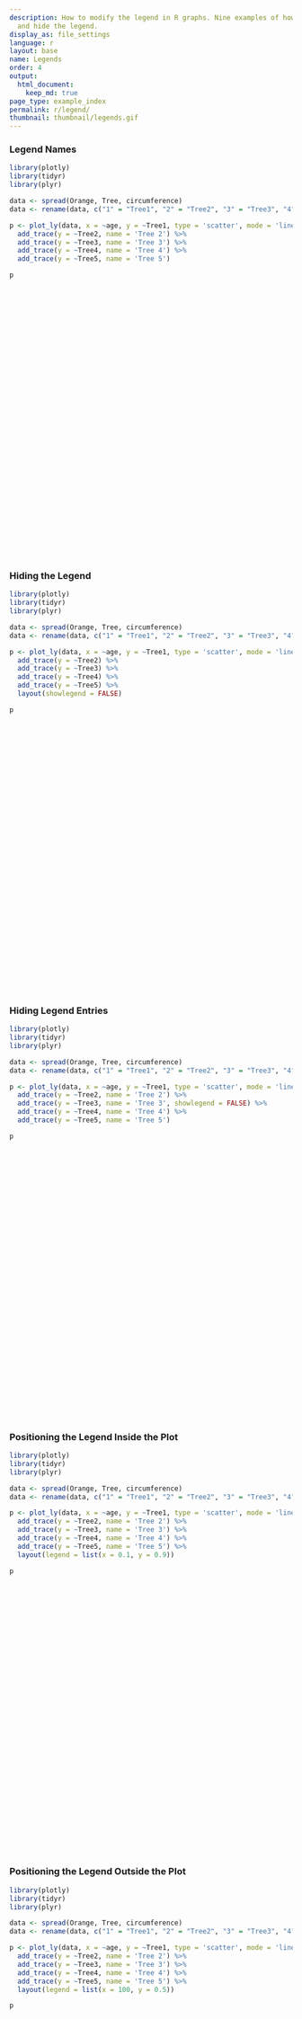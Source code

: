 ```yaml
---
description: How to modify the legend in R graphs. Nine examples of how to move, color,
  and hide the legend.
display_as: file_settings
language: r
layout: base
name: Legends
order: 4
output:
  html_document:
    keep_md: true
page_type: example_index
permalink: r/legend/
thumbnail: thumbnail/legends.gif
---
```



### Legend Names


```r
library(plotly)
library(tidyr)
library(plyr)

data <- spread(Orange, Tree, circumference)
data <- rename(data, c("1" = "Tree1", "2" = "Tree2", "3" = "Tree3", "4" = "Tree4", "5" = "Tree5"))

p <- plot_ly(data, x = ~age, y = ~Tree1, type = 'scatter', mode = 'lines', name = 'Tree 1') %>%
  add_trace(y = ~Tree2, name = 'Tree 2') %>%
  add_trace(y = ~Tree3, name = 'Tree 3') %>%
  add_trace(y = ~Tree4, name = 'Tree 4') %>%
  add_trace(y = ~Tree5, name = 'Tree 5')

p
```

<div id="htmlwidget-7906cd2a31f17867b7a2" style="width:672px;height:480px;" class="plotly html-widget"></div>
<script type="application/json" data-for="htmlwidget-7906cd2a31f17867b7a2">{"x":{"visdat":{"27b221318f75":["function () ","plotlyVisDat"]},"cur_data":"27b221318f75","attrs":{"27b221318f75":{"x":{},"y":{},"mode":"lines","name":"Tree 1","alpha_stroke":1,"sizes":[10,100],"spans":[1,20],"type":"scatter"},"27b221318f75.1":{"x":{},"y":{},"mode":"lines","name":"Tree 2","alpha_stroke":1,"sizes":[10,100],"spans":[1,20],"type":"scatter","inherit":true},"27b221318f75.2":{"x":{},"y":{},"mode":"lines","name":"Tree 3","alpha_stroke":1,"sizes":[10,100],"spans":[1,20],"type":"scatter","inherit":true},"27b221318f75.3":{"x":{},"y":{},"mode":"lines","name":"Tree 4","alpha_stroke":1,"sizes":[10,100],"spans":[1,20],"type":"scatter","inherit":true},"27b221318f75.4":{"x":{},"y":{},"mode":"lines","name":"Tree 5","alpha_stroke":1,"sizes":[10,100],"spans":[1,20],"type":"scatter","inherit":true}},"layout":{"margin":{"b":40,"l":60,"t":25,"r":10},"xaxis":{"domain":[0,1],"automargin":true,"title":"age"},"yaxis":{"domain":[0,1],"automargin":true,"title":"Tree1"},"hovermode":"closest","showlegend":true},"source":"A","config":{"showSendToCloud":false},"data":[{"x":[118,484,664,1004,1231,1372,1582],"y":[30,58,87,115,120,142,145],"mode":"lines","name":"Tree 1","type":"scatter","marker":{"color":"rgba(31,119,180,1)","line":{"color":"rgba(31,119,180,1)"}},"error_y":{"color":"rgba(31,119,180,1)"},"error_x":{"color":"rgba(31,119,180,1)"},"line":{"color":"rgba(31,119,180,1)"},"xaxis":"x","yaxis":"y","frame":null},{"x":[118,484,664,1004,1231,1372,1582],"y":[33,69,111,156,172,203,203],"mode":"lines","name":"Tree 2","type":"scatter","marker":{"color":"rgba(255,127,14,1)","line":{"color":"rgba(255,127,14,1)"}},"error_y":{"color":"rgba(255,127,14,1)"},"error_x":{"color":"rgba(255,127,14,1)"},"line":{"color":"rgba(255,127,14,1)"},"xaxis":"x","yaxis":"y","frame":null},{"x":[118,484,664,1004,1231,1372,1582],"y":[30,51,75,108,115,139,140],"mode":"lines","name":"Tree 3","type":"scatter","marker":{"color":"rgba(44,160,44,1)","line":{"color":"rgba(44,160,44,1)"}},"error_y":{"color":"rgba(44,160,44,1)"},"error_x":{"color":"rgba(44,160,44,1)"},"line":{"color":"rgba(44,160,44,1)"},"xaxis":"x","yaxis":"y","frame":null},{"x":[118,484,664,1004,1231,1372,1582],"y":[32,62,112,167,179,209,214],"mode":"lines","name":"Tree 4","type":"scatter","marker":{"color":"rgba(214,39,40,1)","line":{"color":"rgba(214,39,40,1)"}},"error_y":{"color":"rgba(214,39,40,1)"},"error_x":{"color":"rgba(214,39,40,1)"},"line":{"color":"rgba(214,39,40,1)"},"xaxis":"x","yaxis":"y","frame":null},{"x":[118,484,664,1004,1231,1372,1582],"y":[30,49,81,125,142,174,177],"mode":"lines","name":"Tree 5","type":"scatter","marker":{"color":"rgba(148,103,189,1)","line":{"color":"rgba(148,103,189,1)"}},"error_y":{"color":"rgba(148,103,189,1)"},"error_x":{"color":"rgba(148,103,189,1)"},"line":{"color":"rgba(148,103,189,1)"},"xaxis":"x","yaxis":"y","frame":null}],"highlight":{"on":"plotly_click","persistent":false,"dynamic":false,"selectize":false,"opacityDim":0.2,"selected":{"opacity":1},"debounce":0},"shinyEvents":["plotly_hover","plotly_click","plotly_selected","plotly_relayout","plotly_brushed","plotly_brushing","plotly_clickannotation","plotly_doubleclick","plotly_deselect","plotly_afterplot","plotly_sunburstclick"],"base_url":"https://plot.ly"},"evals":[],"jsHooks":[]}</script>

### Hiding the Legend


```r
library(plotly)
library(tidyr)
library(plyr)

data <- spread(Orange, Tree, circumference)
data <- rename(data, c("1" = "Tree1", "2" = "Tree2", "3" = "Tree3", "4" = "Tree4", "5" = "Tree5"))

p <- plot_ly(data, x = ~age, y = ~Tree1, type = 'scatter', mode = 'lines') %>%
  add_trace(y = ~Tree2) %>%
  add_trace(y = ~Tree3) %>%
  add_trace(y = ~Tree4) %>%
  add_trace(y = ~Tree5) %>%
  layout(showlegend = FALSE)

p
```

<div id="htmlwidget-51a586bda40a102c160a" style="width:672px;height:480px;" class="plotly html-widget"></div>
<script type="application/json" data-for="htmlwidget-51a586bda40a102c160a">{"x":{"visdat":{"27b236e8b106":["function () ","plotlyVisDat"]},"cur_data":"27b236e8b106","attrs":{"27b236e8b106":{"x":{},"y":{},"mode":"lines","alpha_stroke":1,"sizes":[10,100],"spans":[1,20],"type":"scatter"},"27b236e8b106.1":{"x":{},"y":{},"mode":"lines","alpha_stroke":1,"sizes":[10,100],"spans":[1,20],"type":"scatter","inherit":true},"27b236e8b106.2":{"x":{},"y":{},"mode":"lines","alpha_stroke":1,"sizes":[10,100],"spans":[1,20],"type":"scatter","inherit":true},"27b236e8b106.3":{"x":{},"y":{},"mode":"lines","alpha_stroke":1,"sizes":[10,100],"spans":[1,20],"type":"scatter","inherit":true},"27b236e8b106.4":{"x":{},"y":{},"mode":"lines","alpha_stroke":1,"sizes":[10,100],"spans":[1,20],"type":"scatter","inherit":true}},"layout":{"margin":{"b":40,"l":60,"t":25,"r":10},"showlegend":false,"xaxis":{"domain":[0,1],"automargin":true,"title":"age"},"yaxis":{"domain":[0,1],"automargin":true,"title":"Tree1"},"hovermode":"closest"},"source":"A","config":{"showSendToCloud":false},"data":[{"x":[118,484,664,1004,1231,1372,1582],"y":[30,58,87,115,120,142,145],"mode":"lines","type":"scatter","marker":{"color":"rgba(31,119,180,1)","line":{"color":"rgba(31,119,180,1)"}},"error_y":{"color":"rgba(31,119,180,1)"},"error_x":{"color":"rgba(31,119,180,1)"},"line":{"color":"rgba(31,119,180,1)"},"xaxis":"x","yaxis":"y","frame":null},{"x":[118,484,664,1004,1231,1372,1582],"y":[33,69,111,156,172,203,203],"mode":"lines","type":"scatter","marker":{"color":"rgba(255,127,14,1)","line":{"color":"rgba(255,127,14,1)"}},"error_y":{"color":"rgba(255,127,14,1)"},"error_x":{"color":"rgba(255,127,14,1)"},"line":{"color":"rgba(255,127,14,1)"},"xaxis":"x","yaxis":"y","frame":null},{"x":[118,484,664,1004,1231,1372,1582],"y":[30,51,75,108,115,139,140],"mode":"lines","type":"scatter","marker":{"color":"rgba(44,160,44,1)","line":{"color":"rgba(44,160,44,1)"}},"error_y":{"color":"rgba(44,160,44,1)"},"error_x":{"color":"rgba(44,160,44,1)"},"line":{"color":"rgba(44,160,44,1)"},"xaxis":"x","yaxis":"y","frame":null},{"x":[118,484,664,1004,1231,1372,1582],"y":[32,62,112,167,179,209,214],"mode":"lines","type":"scatter","marker":{"color":"rgba(214,39,40,1)","line":{"color":"rgba(214,39,40,1)"}},"error_y":{"color":"rgba(214,39,40,1)"},"error_x":{"color":"rgba(214,39,40,1)"},"line":{"color":"rgba(214,39,40,1)"},"xaxis":"x","yaxis":"y","frame":null},{"x":[118,484,664,1004,1231,1372,1582],"y":[30,49,81,125,142,174,177],"mode":"lines","type":"scatter","marker":{"color":"rgba(148,103,189,1)","line":{"color":"rgba(148,103,189,1)"}},"error_y":{"color":"rgba(148,103,189,1)"},"error_x":{"color":"rgba(148,103,189,1)"},"line":{"color":"rgba(148,103,189,1)"},"xaxis":"x","yaxis":"y","frame":null}],"highlight":{"on":"plotly_click","persistent":false,"dynamic":false,"selectize":false,"opacityDim":0.2,"selected":{"opacity":1},"debounce":0},"shinyEvents":["plotly_hover","plotly_click","plotly_selected","plotly_relayout","plotly_brushed","plotly_brushing","plotly_clickannotation","plotly_doubleclick","plotly_deselect","plotly_afterplot","plotly_sunburstclick"],"base_url":"https://plot.ly"},"evals":[],"jsHooks":[]}</script>

### Hiding Legend Entries


```r
library(plotly)
library(tidyr)
library(plyr)

data <- spread(Orange, Tree, circumference)
data <- rename(data, c("1" = "Tree1", "2" = "Tree2", "3" = "Tree3", "4" = "Tree4", "5" = "Tree5"))

p <- plot_ly(data, x = ~age, y = ~Tree1, type = 'scatter', mode = 'lines', name = 'Tree 1') %>%
  add_trace(y = ~Tree2, name = 'Tree 2') %>%
  add_trace(y = ~Tree3, name = 'Tree 3', showlegend = FALSE) %>%
  add_trace(y = ~Tree4, name = 'Tree 4') %>%
  add_trace(y = ~Tree5, name = 'Tree 5')

p
```

<div id="htmlwidget-1ae4a532ac78a272edcc" style="width:672px;height:480px;" class="plotly html-widget"></div>
<script type="application/json" data-for="htmlwidget-1ae4a532ac78a272edcc">{"x":{"visdat":{"27b27c9e37b2":["function () ","plotlyVisDat"]},"cur_data":"27b27c9e37b2","attrs":{"27b27c9e37b2":{"x":{},"y":{},"mode":"lines","name":"Tree 1","alpha_stroke":1,"sizes":[10,100],"spans":[1,20],"type":"scatter"},"27b27c9e37b2.1":{"x":{},"y":{},"mode":"lines","name":"Tree 2","alpha_stroke":1,"sizes":[10,100],"spans":[1,20],"type":"scatter","inherit":true},"27b27c9e37b2.2":{"x":{},"y":{},"mode":"lines","name":"Tree 3","alpha_stroke":1,"sizes":[10,100],"spans":[1,20],"type":"scatter","showlegend":false,"inherit":true},"27b27c9e37b2.3":{"x":{},"y":{},"mode":"lines","name":"Tree 4","alpha_stroke":1,"sizes":[10,100],"spans":[1,20],"type":"scatter","inherit":true},"27b27c9e37b2.4":{"x":{},"y":{},"mode":"lines","name":"Tree 5","alpha_stroke":1,"sizes":[10,100],"spans":[1,20],"type":"scatter","inherit":true}},"layout":{"margin":{"b":40,"l":60,"t":25,"r":10},"xaxis":{"domain":[0,1],"automargin":true,"title":"age"},"yaxis":{"domain":[0,1],"automargin":true,"title":"Tree1"},"hovermode":"closest","showlegend":true},"source":"A","config":{"showSendToCloud":false},"data":[{"x":[118,484,664,1004,1231,1372,1582],"y":[30,58,87,115,120,142,145],"mode":"lines","name":"Tree 1","type":"scatter","marker":{"color":"rgba(31,119,180,1)","line":{"color":"rgba(31,119,180,1)"}},"error_y":{"color":"rgba(31,119,180,1)"},"error_x":{"color":"rgba(31,119,180,1)"},"line":{"color":"rgba(31,119,180,1)"},"xaxis":"x","yaxis":"y","frame":null},{"x":[118,484,664,1004,1231,1372,1582],"y":[33,69,111,156,172,203,203],"mode":"lines","name":"Tree 2","type":"scatter","marker":{"color":"rgba(255,127,14,1)","line":{"color":"rgba(255,127,14,1)"}},"error_y":{"color":"rgba(255,127,14,1)"},"error_x":{"color":"rgba(255,127,14,1)"},"line":{"color":"rgba(255,127,14,1)"},"xaxis":"x","yaxis":"y","frame":null},{"x":[118,484,664,1004,1231,1372,1582],"y":[30,51,75,108,115,139,140],"mode":"lines","name":"Tree 3","type":"scatter","showlegend":false,"marker":{"color":"rgba(44,160,44,1)","line":{"color":"rgba(44,160,44,1)"}},"error_y":{"color":"rgba(44,160,44,1)"},"error_x":{"color":"rgba(44,160,44,1)"},"line":{"color":"rgba(44,160,44,1)"},"xaxis":"x","yaxis":"y","frame":null},{"x":[118,484,664,1004,1231,1372,1582],"y":[32,62,112,167,179,209,214],"mode":"lines","name":"Tree 4","type":"scatter","marker":{"color":"rgba(214,39,40,1)","line":{"color":"rgba(214,39,40,1)"}},"error_y":{"color":"rgba(214,39,40,1)"},"error_x":{"color":"rgba(214,39,40,1)"},"line":{"color":"rgba(214,39,40,1)"},"xaxis":"x","yaxis":"y","frame":null},{"x":[118,484,664,1004,1231,1372,1582],"y":[30,49,81,125,142,174,177],"mode":"lines","name":"Tree 5","type":"scatter","marker":{"color":"rgba(148,103,189,1)","line":{"color":"rgba(148,103,189,1)"}},"error_y":{"color":"rgba(148,103,189,1)"},"error_x":{"color":"rgba(148,103,189,1)"},"line":{"color":"rgba(148,103,189,1)"},"xaxis":"x","yaxis":"y","frame":null}],"highlight":{"on":"plotly_click","persistent":false,"dynamic":false,"selectize":false,"opacityDim":0.2,"selected":{"opacity":1},"debounce":0},"shinyEvents":["plotly_hover","plotly_click","plotly_selected","plotly_relayout","plotly_brushed","plotly_brushing","plotly_clickannotation","plotly_doubleclick","plotly_deselect","plotly_afterplot","plotly_sunburstclick"],"base_url":"https://plot.ly"},"evals":[],"jsHooks":[]}</script>

### Positioning the Legend Inside the Plot


```r
library(plotly)
library(tidyr)
library(plyr)

data <- spread(Orange, Tree, circumference)
data <- rename(data, c("1" = "Tree1", "2" = "Tree2", "3" = "Tree3", "4" = "Tree4", "5" = "Tree5"))

p <- plot_ly(data, x = ~age, y = ~Tree1, type = 'scatter', mode = 'lines', name = 'Tree 1') %>%
  add_trace(y = ~Tree2, name = 'Tree 2') %>%
  add_trace(y = ~Tree3, name = 'Tree 3') %>%
  add_trace(y = ~Tree4, name = 'Tree 4') %>%
  add_trace(y = ~Tree5, name = 'Tree 5') %>%
  layout(legend = list(x = 0.1, y = 0.9))

p
```

<div id="htmlwidget-7e5aa76a10b21f0682aa" style="width:672px;height:480px;" class="plotly html-widget"></div>
<script type="application/json" data-for="htmlwidget-7e5aa76a10b21f0682aa">{"x":{"visdat":{"27b25af76599":["function () ","plotlyVisDat"]},"cur_data":"27b25af76599","attrs":{"27b25af76599":{"x":{},"y":{},"mode":"lines","name":"Tree 1","alpha_stroke":1,"sizes":[10,100],"spans":[1,20],"type":"scatter"},"27b25af76599.1":{"x":{},"y":{},"mode":"lines","name":"Tree 2","alpha_stroke":1,"sizes":[10,100],"spans":[1,20],"type":"scatter","inherit":true},"27b25af76599.2":{"x":{},"y":{},"mode":"lines","name":"Tree 3","alpha_stroke":1,"sizes":[10,100],"spans":[1,20],"type":"scatter","inherit":true},"27b25af76599.3":{"x":{},"y":{},"mode":"lines","name":"Tree 4","alpha_stroke":1,"sizes":[10,100],"spans":[1,20],"type":"scatter","inherit":true},"27b25af76599.4":{"x":{},"y":{},"mode":"lines","name":"Tree 5","alpha_stroke":1,"sizes":[10,100],"spans":[1,20],"type":"scatter","inherit":true}},"layout":{"margin":{"b":40,"l":60,"t":25,"r":10},"legend":{"x":0.1,"y":0.9},"xaxis":{"domain":[0,1],"automargin":true,"title":"age"},"yaxis":{"domain":[0,1],"automargin":true,"title":"Tree1"},"hovermode":"closest","showlegend":true},"source":"A","config":{"showSendToCloud":false},"data":[{"x":[118,484,664,1004,1231,1372,1582],"y":[30,58,87,115,120,142,145],"mode":"lines","name":"Tree 1","type":"scatter","marker":{"color":"rgba(31,119,180,1)","line":{"color":"rgba(31,119,180,1)"}},"error_y":{"color":"rgba(31,119,180,1)"},"error_x":{"color":"rgba(31,119,180,1)"},"line":{"color":"rgba(31,119,180,1)"},"xaxis":"x","yaxis":"y","frame":null},{"x":[118,484,664,1004,1231,1372,1582],"y":[33,69,111,156,172,203,203],"mode":"lines","name":"Tree 2","type":"scatter","marker":{"color":"rgba(255,127,14,1)","line":{"color":"rgba(255,127,14,1)"}},"error_y":{"color":"rgba(255,127,14,1)"},"error_x":{"color":"rgba(255,127,14,1)"},"line":{"color":"rgba(255,127,14,1)"},"xaxis":"x","yaxis":"y","frame":null},{"x":[118,484,664,1004,1231,1372,1582],"y":[30,51,75,108,115,139,140],"mode":"lines","name":"Tree 3","type":"scatter","marker":{"color":"rgba(44,160,44,1)","line":{"color":"rgba(44,160,44,1)"}},"error_y":{"color":"rgba(44,160,44,1)"},"error_x":{"color":"rgba(44,160,44,1)"},"line":{"color":"rgba(44,160,44,1)"},"xaxis":"x","yaxis":"y","frame":null},{"x":[118,484,664,1004,1231,1372,1582],"y":[32,62,112,167,179,209,214],"mode":"lines","name":"Tree 4","type":"scatter","marker":{"color":"rgba(214,39,40,1)","line":{"color":"rgba(214,39,40,1)"}},"error_y":{"color":"rgba(214,39,40,1)"},"error_x":{"color":"rgba(214,39,40,1)"},"line":{"color":"rgba(214,39,40,1)"},"xaxis":"x","yaxis":"y","frame":null},{"x":[118,484,664,1004,1231,1372,1582],"y":[30,49,81,125,142,174,177],"mode":"lines","name":"Tree 5","type":"scatter","marker":{"color":"rgba(148,103,189,1)","line":{"color":"rgba(148,103,189,1)"}},"error_y":{"color":"rgba(148,103,189,1)"},"error_x":{"color":"rgba(148,103,189,1)"},"line":{"color":"rgba(148,103,189,1)"},"xaxis":"x","yaxis":"y","frame":null}],"highlight":{"on":"plotly_click","persistent":false,"dynamic":false,"selectize":false,"opacityDim":0.2,"selected":{"opacity":1},"debounce":0},"shinyEvents":["plotly_hover","plotly_click","plotly_selected","plotly_relayout","plotly_brushed","plotly_brushing","plotly_clickannotation","plotly_doubleclick","plotly_deselect","plotly_afterplot","plotly_sunburstclick"],"base_url":"https://plot.ly"},"evals":[],"jsHooks":[]}</script>

### Positioning the Legend Outside the Plot


```r
library(plotly)
library(tidyr)
library(plyr)

data <- spread(Orange, Tree, circumference)
data <- rename(data, c("1" = "Tree1", "2" = "Tree2", "3" = "Tree3", "4" = "Tree4", "5" = "Tree5"))

p <- plot_ly(data, x = ~age, y = ~Tree1, type = 'scatter', mode = 'lines', name = 'Tree 1') %>%
  add_trace(y = ~Tree2, name = 'Tree 2') %>%
  add_trace(y = ~Tree3, name = 'Tree 3') %>%
  add_trace(y = ~Tree4, name = 'Tree 4') %>%
  add_trace(y = ~Tree5, name = 'Tree 5') %>%
  layout(legend = list(x = 100, y = 0.5))

p
```

<div id="htmlwidget-dde7e920b08969be4304" style="width:672px;height:480px;" class="plotly html-widget"></div>
<script type="application/json" data-for="htmlwidget-dde7e920b08969be4304">{"x":{"visdat":{"27b27e0653c9":["function () ","plotlyVisDat"]},"cur_data":"27b27e0653c9","attrs":{"27b27e0653c9":{"x":{},"y":{},"mode":"lines","name":"Tree 1","alpha_stroke":1,"sizes":[10,100],"spans":[1,20],"type":"scatter"},"27b27e0653c9.1":{"x":{},"y":{},"mode":"lines","name":"Tree 2","alpha_stroke":1,"sizes":[10,100],"spans":[1,20],"type":"scatter","inherit":true},"27b27e0653c9.2":{"x":{},"y":{},"mode":"lines","name":"Tree 3","alpha_stroke":1,"sizes":[10,100],"spans":[1,20],"type":"scatter","inherit":true},"27b27e0653c9.3":{"x":{},"y":{},"mode":"lines","name":"Tree 4","alpha_stroke":1,"sizes":[10,100],"spans":[1,20],"type":"scatter","inherit":true},"27b27e0653c9.4":{"x":{},"y":{},"mode":"lines","name":"Tree 5","alpha_stroke":1,"sizes":[10,100],"spans":[1,20],"type":"scatter","inherit":true}},"layout":{"margin":{"b":40,"l":60,"t":25,"r":10},"legend":{"x":100,"y":0.5},"xaxis":{"domain":[0,1],"automargin":true,"title":"age"},"yaxis":{"domain":[0,1],"automargin":true,"title":"Tree1"},"hovermode":"closest","showlegend":true},"source":"A","config":{"showSendToCloud":false},"data":[{"x":[118,484,664,1004,1231,1372,1582],"y":[30,58,87,115,120,142,145],"mode":"lines","name":"Tree 1","type":"scatter","marker":{"color":"rgba(31,119,180,1)","line":{"color":"rgba(31,119,180,1)"}},"error_y":{"color":"rgba(31,119,180,1)"},"error_x":{"color":"rgba(31,119,180,1)"},"line":{"color":"rgba(31,119,180,1)"},"xaxis":"x","yaxis":"y","frame":null},{"x":[118,484,664,1004,1231,1372,1582],"y":[33,69,111,156,172,203,203],"mode":"lines","name":"Tree 2","type":"scatter","marker":{"color":"rgba(255,127,14,1)","line":{"color":"rgba(255,127,14,1)"}},"error_y":{"color":"rgba(255,127,14,1)"},"error_x":{"color":"rgba(255,127,14,1)"},"line":{"color":"rgba(255,127,14,1)"},"xaxis":"x","yaxis":"y","frame":null},{"x":[118,484,664,1004,1231,1372,1582],"y":[30,51,75,108,115,139,140],"mode":"lines","name":"Tree 3","type":"scatter","marker":{"color":"rgba(44,160,44,1)","line":{"color":"rgba(44,160,44,1)"}},"error_y":{"color":"rgba(44,160,44,1)"},"error_x":{"color":"rgba(44,160,44,1)"},"line":{"color":"rgba(44,160,44,1)"},"xaxis":"x","yaxis":"y","frame":null},{"x":[118,484,664,1004,1231,1372,1582],"y":[32,62,112,167,179,209,214],"mode":"lines","name":"Tree 4","type":"scatter","marker":{"color":"rgba(214,39,40,1)","line":{"color":"rgba(214,39,40,1)"}},"error_y":{"color":"rgba(214,39,40,1)"},"error_x":{"color":"rgba(214,39,40,1)"},"line":{"color":"rgba(214,39,40,1)"},"xaxis":"x","yaxis":"y","frame":null},{"x":[118,484,664,1004,1231,1372,1582],"y":[30,49,81,125,142,174,177],"mode":"lines","name":"Tree 5","type":"scatter","marker":{"color":"rgba(148,103,189,1)","line":{"color":"rgba(148,103,189,1)"}},"error_y":{"color":"rgba(148,103,189,1)"},"error_x":{"color":"rgba(148,103,189,1)"},"line":{"color":"rgba(148,103,189,1)"},"xaxis":"x","yaxis":"y","frame":null}],"highlight":{"on":"plotly_click","persistent":false,"dynamic":false,"selectize":false,"opacityDim":0.2,"selected":{"opacity":1},"debounce":0},"shinyEvents":["plotly_hover","plotly_click","plotly_selected","plotly_relayout","plotly_brushed","plotly_brushing","plotly_clickannotation","plotly_doubleclick","plotly_deselect","plotly_afterplot","plotly_sunburstclick"],"base_url":"https://plot.ly"},"evals":[],"jsHooks":[]}</script>

### Changing the Legend Orientation


```r
library(plotly)
library(tidyr)
library(plyr)

data <- spread(Orange, Tree, circumference)
data <- rename(data, c("1" = "Tree1", "2" = "Tree2", "3" = "Tree3", "4" = "Tree4", "5" = "Tree5"))

p <- plot_ly(data, x = ~age, y = ~Tree1, type = 'scatter', mode = 'lines', name = 'Tree 1') %>%
  add_trace(y = ~Tree2, name = 'Tree 2') %>%
  add_trace(y = ~Tree3, name = 'Tree 3') %>%
  add_trace(y = ~Tree4, name = 'Tree 4') %>%
  add_trace(y = ~Tree5, name = 'Tree 5') %>%
  layout(legend = list(orientation = 'h'))

p
```

<div id="htmlwidget-05dc83c4605b0ab9fed7" style="width:672px;height:480px;" class="plotly html-widget"></div>
<script type="application/json" data-for="htmlwidget-05dc83c4605b0ab9fed7">{"x":{"visdat":{"27b219b7d52d":["function () ","plotlyVisDat"]},"cur_data":"27b219b7d52d","attrs":{"27b219b7d52d":{"x":{},"y":{},"mode":"lines","name":"Tree 1","alpha_stroke":1,"sizes":[10,100],"spans":[1,20],"type":"scatter"},"27b219b7d52d.1":{"x":{},"y":{},"mode":"lines","name":"Tree 2","alpha_stroke":1,"sizes":[10,100],"spans":[1,20],"type":"scatter","inherit":true},"27b219b7d52d.2":{"x":{},"y":{},"mode":"lines","name":"Tree 3","alpha_stroke":1,"sizes":[10,100],"spans":[1,20],"type":"scatter","inherit":true},"27b219b7d52d.3":{"x":{},"y":{},"mode":"lines","name":"Tree 4","alpha_stroke":1,"sizes":[10,100],"spans":[1,20],"type":"scatter","inherit":true},"27b219b7d52d.4":{"x":{},"y":{},"mode":"lines","name":"Tree 5","alpha_stroke":1,"sizes":[10,100],"spans":[1,20],"type":"scatter","inherit":true}},"layout":{"margin":{"b":40,"l":60,"t":25,"r":10},"legend":{"orientation":"h"},"xaxis":{"domain":[0,1],"automargin":true,"title":"age"},"yaxis":{"domain":[0,1],"automargin":true,"title":"Tree1"},"hovermode":"closest","showlegend":true},"source":"A","config":{"showSendToCloud":false},"data":[{"x":[118,484,664,1004,1231,1372,1582],"y":[30,58,87,115,120,142,145],"mode":"lines","name":"Tree 1","type":"scatter","marker":{"color":"rgba(31,119,180,1)","line":{"color":"rgba(31,119,180,1)"}},"error_y":{"color":"rgba(31,119,180,1)"},"error_x":{"color":"rgba(31,119,180,1)"},"line":{"color":"rgba(31,119,180,1)"},"xaxis":"x","yaxis":"y","frame":null},{"x":[118,484,664,1004,1231,1372,1582],"y":[33,69,111,156,172,203,203],"mode":"lines","name":"Tree 2","type":"scatter","marker":{"color":"rgba(255,127,14,1)","line":{"color":"rgba(255,127,14,1)"}},"error_y":{"color":"rgba(255,127,14,1)"},"error_x":{"color":"rgba(255,127,14,1)"},"line":{"color":"rgba(255,127,14,1)"},"xaxis":"x","yaxis":"y","frame":null},{"x":[118,484,664,1004,1231,1372,1582],"y":[30,51,75,108,115,139,140],"mode":"lines","name":"Tree 3","type":"scatter","marker":{"color":"rgba(44,160,44,1)","line":{"color":"rgba(44,160,44,1)"}},"error_y":{"color":"rgba(44,160,44,1)"},"error_x":{"color":"rgba(44,160,44,1)"},"line":{"color":"rgba(44,160,44,1)"},"xaxis":"x","yaxis":"y","frame":null},{"x":[118,484,664,1004,1231,1372,1582],"y":[32,62,112,167,179,209,214],"mode":"lines","name":"Tree 4","type":"scatter","marker":{"color":"rgba(214,39,40,1)","line":{"color":"rgba(214,39,40,1)"}},"error_y":{"color":"rgba(214,39,40,1)"},"error_x":{"color":"rgba(214,39,40,1)"},"line":{"color":"rgba(214,39,40,1)"},"xaxis":"x","yaxis":"y","frame":null},{"x":[118,484,664,1004,1231,1372,1582],"y":[30,49,81,125,142,174,177],"mode":"lines","name":"Tree 5","type":"scatter","marker":{"color":"rgba(148,103,189,1)","line":{"color":"rgba(148,103,189,1)"}},"error_y":{"color":"rgba(148,103,189,1)"},"error_x":{"color":"rgba(148,103,189,1)"},"line":{"color":"rgba(148,103,189,1)"},"xaxis":"x","yaxis":"y","frame":null}],"highlight":{"on":"plotly_click","persistent":false,"dynamic":false,"selectize":false,"opacityDim":0.2,"selected":{"opacity":1},"debounce":0},"shinyEvents":["plotly_hover","plotly_click","plotly_selected","plotly_relayout","plotly_brushed","plotly_brushing","plotly_clickannotation","plotly_doubleclick","plotly_deselect","plotly_afterplot","plotly_sunburstclick"],"base_url":"https://plot.ly"},"evals":[],"jsHooks":[]}</script>

### Styling the Legend


```r
library(plotly)
library(tidyr)
library(plyr)

data <- spread(Orange, Tree, circumference)
data <- rename(data, c("1" = "Tree1", "2" = "Tree2", "3" = "Tree3", "4" = "Tree4", "5" = "Tree5"))

l <- list(
  font = list(
    family = "sans-serif",
    size = 12,
    color = "#000"),
  bgcolor = "#E2E2E2",
  bordercolor = "#FFFFFF",
  borderwidth = 2)


p <- plot_ly(data, x = ~age, y = ~Tree1, type = 'scatter', mode = 'lines', name = 'Tree 1') %>%
  add_trace(y = ~Tree2, name = 'Tree 2') %>%
  add_trace(y = ~Tree3, name = 'Tree 3') %>%
  add_trace(y = ~Tree4, name = 'Tree 4') %>%
  add_trace(y = ~Tree5, name = 'Tree 5') %>%
  layout(legend = l)

p
```

<div id="htmlwidget-5e829da571c3c04e39ab" style="width:672px;height:480px;" class="plotly html-widget"></div>
<script type="application/json" data-for="htmlwidget-5e829da571c3c04e39ab">{"x":{"visdat":{"27b25d37a9c3":["function () ","plotlyVisDat"]},"cur_data":"27b25d37a9c3","attrs":{"27b25d37a9c3":{"x":{},"y":{},"mode":"lines","name":"Tree 1","alpha_stroke":1,"sizes":[10,100],"spans":[1,20],"type":"scatter"},"27b25d37a9c3.1":{"x":{},"y":{},"mode":"lines","name":"Tree 2","alpha_stroke":1,"sizes":[10,100],"spans":[1,20],"type":"scatter","inherit":true},"27b25d37a9c3.2":{"x":{},"y":{},"mode":"lines","name":"Tree 3","alpha_stroke":1,"sizes":[10,100],"spans":[1,20],"type":"scatter","inherit":true},"27b25d37a9c3.3":{"x":{},"y":{},"mode":"lines","name":"Tree 4","alpha_stroke":1,"sizes":[10,100],"spans":[1,20],"type":"scatter","inherit":true},"27b25d37a9c3.4":{"x":{},"y":{},"mode":"lines","name":"Tree 5","alpha_stroke":1,"sizes":[10,100],"spans":[1,20],"type":"scatter","inherit":true}},"layout":{"margin":{"b":40,"l":60,"t":25,"r":10},"legend":{"font":{"family":"sans-serif","size":12,"color":"#000"},"bgcolor":"#E2E2E2","bordercolor":"#FFFFFF","borderwidth":2},"xaxis":{"domain":[0,1],"automargin":true,"title":"age"},"yaxis":{"domain":[0,1],"automargin":true,"title":"Tree1"},"hovermode":"closest","showlegend":true},"source":"A","config":{"showSendToCloud":false},"data":[{"x":[118,484,664,1004,1231,1372,1582],"y":[30,58,87,115,120,142,145],"mode":"lines","name":"Tree 1","type":"scatter","marker":{"color":"rgba(31,119,180,1)","line":{"color":"rgba(31,119,180,1)"}},"error_y":{"color":"rgba(31,119,180,1)"},"error_x":{"color":"rgba(31,119,180,1)"},"line":{"color":"rgba(31,119,180,1)"},"xaxis":"x","yaxis":"y","frame":null},{"x":[118,484,664,1004,1231,1372,1582],"y":[33,69,111,156,172,203,203],"mode":"lines","name":"Tree 2","type":"scatter","marker":{"color":"rgba(255,127,14,1)","line":{"color":"rgba(255,127,14,1)"}},"error_y":{"color":"rgba(255,127,14,1)"},"error_x":{"color":"rgba(255,127,14,1)"},"line":{"color":"rgba(255,127,14,1)"},"xaxis":"x","yaxis":"y","frame":null},{"x":[118,484,664,1004,1231,1372,1582],"y":[30,51,75,108,115,139,140],"mode":"lines","name":"Tree 3","type":"scatter","marker":{"color":"rgba(44,160,44,1)","line":{"color":"rgba(44,160,44,1)"}},"error_y":{"color":"rgba(44,160,44,1)"},"error_x":{"color":"rgba(44,160,44,1)"},"line":{"color":"rgba(44,160,44,1)"},"xaxis":"x","yaxis":"y","frame":null},{"x":[118,484,664,1004,1231,1372,1582],"y":[32,62,112,167,179,209,214],"mode":"lines","name":"Tree 4","type":"scatter","marker":{"color":"rgba(214,39,40,1)","line":{"color":"rgba(214,39,40,1)"}},"error_y":{"color":"rgba(214,39,40,1)"},"error_x":{"color":"rgba(214,39,40,1)"},"line":{"color":"rgba(214,39,40,1)"},"xaxis":"x","yaxis":"y","frame":null},{"x":[118,484,664,1004,1231,1372,1582],"y":[30,49,81,125,142,174,177],"mode":"lines","name":"Tree 5","type":"scatter","marker":{"color":"rgba(148,103,189,1)","line":{"color":"rgba(148,103,189,1)"}},"error_y":{"color":"rgba(148,103,189,1)"},"error_x":{"color":"rgba(148,103,189,1)"},"line":{"color":"rgba(148,103,189,1)"},"xaxis":"x","yaxis":"y","frame":null}],"highlight":{"on":"plotly_click","persistent":false,"dynamic":false,"selectize":false,"opacityDim":0.2,"selected":{"opacity":1},"debounce":0},"shinyEvents":["plotly_hover","plotly_click","plotly_selected","plotly_relayout","plotly_brushed","plotly_brushing","plotly_clickannotation","plotly_doubleclick","plotly_deselect","plotly_afterplot","plotly_sunburstclick"],"base_url":"https://plot.ly"},"evals":[],"jsHooks":[]}</script>

### Grouped Legend

Plotly legends are interactive. Click on the legend entries to hide and show traces. The *legendgroup* key groups legend entries so that clicking on one legend entry will hide or show all of the traces in that group.


```r
library(plotly)
library(tidyr)
library(plyr)

data <- spread(Orange, Tree, circumference)
data <- rename(data, c("1" = "Tree1", "2" = "Tree2", "3" = "Tree3", "4" = "Tree4", "5" = "Tree5"))

p <- plot_ly(data, x = ~age, y = ~Tree1, type = 'scatter', mode = 'lines', 
        legendgroup = 'group1', name = 'Zone 1 - Tree 1') %>%
  add_trace(y = ~Tree2, legendgroup = 'group2', name = 'Zone 2 - Tree 1') %>%
  add_trace(y = ~Tree3, legendgroup = 'group1', name = 'Zone 1 - Tree 2') %>%
  add_trace(y = ~Tree4, legendgroup = 'group2', name = 'Zone 2 - Tree 2') %>%
  add_trace(y = ~Tree5, legendgroup = 'group1', name = 'Zone 1 - Tree 3') 

p
```

<div id="htmlwidget-70cf47f32b4f42647e62" style="width:672px;height:480px;" class="plotly html-widget"></div>
<script type="application/json" data-for="htmlwidget-70cf47f32b4f42647e62">{"x":{"visdat":{"27b2126b2f15":["function () ","plotlyVisDat"]},"cur_data":"27b2126b2f15","attrs":{"27b2126b2f15":{"x":{},"y":{},"mode":"lines","legendgroup":"group1","name":"Zone 1 - Tree 1","alpha_stroke":1,"sizes":[10,100],"spans":[1,20],"type":"scatter"},"27b2126b2f15.1":{"x":{},"y":{},"mode":"lines","legendgroup":"group2","name":"Zone 2 - Tree 1","alpha_stroke":1,"sizes":[10,100],"spans":[1,20],"type":"scatter","inherit":true},"27b2126b2f15.2":{"x":{},"y":{},"mode":"lines","legendgroup":"group1","name":"Zone 1 - Tree 2","alpha_stroke":1,"sizes":[10,100],"spans":[1,20],"type":"scatter","inherit":true},"27b2126b2f15.3":{"x":{},"y":{},"mode":"lines","legendgroup":"group2","name":"Zone 2 - Tree 2","alpha_stroke":1,"sizes":[10,100],"spans":[1,20],"type":"scatter","inherit":true},"27b2126b2f15.4":{"x":{},"y":{},"mode":"lines","legendgroup":"group1","name":"Zone 1 - Tree 3","alpha_stroke":1,"sizes":[10,100],"spans":[1,20],"type":"scatter","inherit":true}},"layout":{"margin":{"b":40,"l":60,"t":25,"r":10},"xaxis":{"domain":[0,1],"automargin":true,"title":"age"},"yaxis":{"domain":[0,1],"automargin":true,"title":"Tree1"},"hovermode":"closest","showlegend":true},"source":"A","config":{"showSendToCloud":false},"data":[{"x":[118,484,664,1004,1231,1372,1582],"y":[30,58,87,115,120,142,145],"mode":"lines","legendgroup":"group1","name":"Zone 1 - Tree 1","type":"scatter","marker":{"color":"rgba(31,119,180,1)","line":{"color":"rgba(31,119,180,1)"}},"error_y":{"color":"rgba(31,119,180,1)"},"error_x":{"color":"rgba(31,119,180,1)"},"line":{"color":"rgba(31,119,180,1)"},"xaxis":"x","yaxis":"y","frame":null},{"x":[118,484,664,1004,1231,1372,1582],"y":[33,69,111,156,172,203,203],"mode":"lines","legendgroup":"group2","name":"Zone 2 - Tree 1","type":"scatter","marker":{"color":"rgba(255,127,14,1)","line":{"color":"rgba(255,127,14,1)"}},"error_y":{"color":"rgba(255,127,14,1)"},"error_x":{"color":"rgba(255,127,14,1)"},"line":{"color":"rgba(255,127,14,1)"},"xaxis":"x","yaxis":"y","frame":null},{"x":[118,484,664,1004,1231,1372,1582],"y":[30,51,75,108,115,139,140],"mode":"lines","legendgroup":"group1","name":"Zone 1 - Tree 2","type":"scatter","marker":{"color":"rgba(44,160,44,1)","line":{"color":"rgba(44,160,44,1)"}},"error_y":{"color":"rgba(44,160,44,1)"},"error_x":{"color":"rgba(44,160,44,1)"},"line":{"color":"rgba(44,160,44,1)"},"xaxis":"x","yaxis":"y","frame":null},{"x":[118,484,664,1004,1231,1372,1582],"y":[32,62,112,167,179,209,214],"mode":"lines","legendgroup":"group2","name":"Zone 2 - Tree 2","type":"scatter","marker":{"color":"rgba(214,39,40,1)","line":{"color":"rgba(214,39,40,1)"}},"error_y":{"color":"rgba(214,39,40,1)"},"error_x":{"color":"rgba(214,39,40,1)"},"line":{"color":"rgba(214,39,40,1)"},"xaxis":"x","yaxis":"y","frame":null},{"x":[118,484,664,1004,1231,1372,1582],"y":[30,49,81,125,142,174,177],"mode":"lines","legendgroup":"group1","name":"Zone 1 - Tree 3","type":"scatter","marker":{"color":"rgba(148,103,189,1)","line":{"color":"rgba(148,103,189,1)"}},"error_y":{"color":"rgba(148,103,189,1)"},"error_x":{"color":"rgba(148,103,189,1)"},"line":{"color":"rgba(148,103,189,1)"},"xaxis":"x","yaxis":"y","frame":null}],"highlight":{"on":"plotly_click","persistent":false,"dynamic":false,"selectize":false,"opacityDim":0.2,"selected":{"opacity":1},"debounce":0},"shinyEvents":["plotly_hover","plotly_click","plotly_selected","plotly_relayout","plotly_brushed","plotly_brushing","plotly_clickannotation","plotly_doubleclick","plotly_deselect","plotly_afterplot","plotly_sunburstclick"],"base_url":"https://plot.ly"},"evals":[],"jsHooks":[]}</script>

### Subplot Grouped Legend


```r
library(plotly)

df <- data.frame(x = c("a","b","c"), y = c(2,3,2), y2 = c(4,2,4))

p1 <- df %>%
  plot_ly(
    type = 'bar', 
    x = ~x, 
    y = ~y, 
    color = ~x, 
    legendgroup = ~x
  ) %>% 
  layout(
    xaxis = list(
      showgrid = F
    ),
    yaxis = list(
      showgrid = F
    )
  )

p2 <- df%>% 
  plot_ly(
    type = 'bar', 
    x = ~x, 
    y = ~y2, 
    color =  ~x, 
    legendgroup = ~x, 
    showlegend = F
  ) %>% 
  layout(
    xaxis = list(
      showgrid = F
    ),
    yaxis = list(
      showgrid = F
    )
  )

p <- subplot(p1, p2, nrows = 2, shareX = T) 

p
```

<div id="htmlwidget-758a13869a691e0b9bce" style="width:672px;height:480px;" class="plotly html-widget"></div>
<script type="application/json" data-for="htmlwidget-758a13869a691e0b9bce">{"x":{"data":[{"x":["a"],"y":[2],"legendgroup":"a","type":"bar","name":"a","marker":{"color":"rgba(102,194,165,1)","line":{"color":"rgba(102,194,165,1)"}},"textfont":{"color":"rgba(102,194,165,1)"},"error_y":{"color":"rgba(102,194,165,1)"},"error_x":{"color":"rgba(102,194,165,1)"},"xaxis":"x","yaxis":"y","frame":null},{"x":["b"],"y":[3],"legendgroup":"b","type":"bar","name":"b","marker":{"color":"rgba(252,141,98,1)","line":{"color":"rgba(252,141,98,1)"}},"textfont":{"color":"rgba(252,141,98,1)"},"error_y":{"color":"rgba(252,141,98,1)"},"error_x":{"color":"rgba(252,141,98,1)"},"xaxis":"x","yaxis":"y","frame":null},{"x":["c"],"y":[2],"legendgroup":"c","type":"bar","name":"c","marker":{"color":"rgba(141,160,203,1)","line":{"color":"rgba(141,160,203,1)"}},"textfont":{"color":"rgba(141,160,203,1)"},"error_y":{"color":"rgba(141,160,203,1)"},"error_x":{"color":"rgba(141,160,203,1)"},"xaxis":"x","yaxis":"y","frame":null},{"x":["a"],"y":[4],"legendgroup":"a","showlegend":false,"type":"bar","name":"a","marker":{"color":"rgba(102,194,165,1)","line":{"color":"rgba(102,194,165,1)"}},"textfont":{"color":"rgba(102,194,165,1)"},"error_y":{"color":"rgba(102,194,165,1)"},"error_x":{"color":"rgba(102,194,165,1)"},"xaxis":"x","yaxis":"y2","frame":null},{"x":["b"],"y":[2],"legendgroup":"b","showlegend":false,"type":"bar","name":"b","marker":{"color":"rgba(252,141,98,1)","line":{"color":"rgba(252,141,98,1)"}},"textfont":{"color":"rgba(252,141,98,1)"},"error_y":{"color":"rgba(252,141,98,1)"},"error_x":{"color":"rgba(252,141,98,1)"},"xaxis":"x","yaxis":"y2","frame":null},{"x":["c"],"y":[4],"legendgroup":"c","showlegend":false,"type":"bar","name":"c","marker":{"color":"rgba(141,160,203,1)","line":{"color":"rgba(141,160,203,1)"}},"textfont":{"color":"rgba(141,160,203,1)"},"error_y":{"color":"rgba(141,160,203,1)"},"error_x":{"color":"rgba(141,160,203,1)"},"xaxis":"x","yaxis":"y2","frame":null}],"layout":{"xaxis":{"domain":[0,1],"automargin":true,"showgrid":false,"title":"x","type":"category","categoryorder":"array","categoryarray":["a","b","c"],"anchor":"y2"},"yaxis2":{"domain":[0,0.48],"automargin":true,"showgrid":false,"anchor":"x"},"yaxis":{"domain":[0.52,1],"automargin":true,"showgrid":false,"anchor":"x"},"annotations":[],"shapes":[],"images":[],"margin":{"b":40,"l":60,"t":25,"r":10},"hovermode":"closest","showlegend":true},"attrs":{"27b215f6ad72":{"x":{},"y":{},"legendgroup":{},"color":{},"alpha_stroke":1,"sizes":[10,100],"spans":[1,20],"type":"bar"},"27b22dcc0931":{"x":{},"y":{},"legendgroup":{},"showlegend":false,"color":{},"alpha_stroke":1,"sizes":[10,100],"spans":[1,20],"type":"bar"}},"source":"A","config":{"showSendToCloud":false},"highlight":{"on":"plotly_click","persistent":false,"dynamic":false,"selectize":false,"opacityDim":0.2,"selected":{"opacity":1},"debounce":0},"subplot":true,"shinyEvents":["plotly_hover","plotly_click","plotly_selected","plotly_relayout","plotly_brushed","plotly_brushing","plotly_clickannotation","plotly_doubleclick","plotly_deselect","plotly_afterplot","plotly_sunburstclick"],"base_url":"https://plot.ly"},"evals":[],"jsHooks":[]}</script>

Reference

See [https://plot.ly/r/reference/#layout-legend](https://plot.ly/r/reference/#layout-legend) for more information and chart attribute options!

